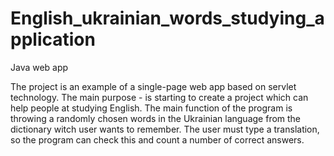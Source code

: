 # English_ukrainian_words_studying_application
Java web app

The project is an example of a single-page web app based on servlet technology. The main purpose - is starting to create a project which can help people at studying English. 
The main function of the program is throwing a randomly chosen words in the Ukrainian language from the dictionary witch user wants to remember. 
The user must type a translation, so the program can check this and count a number of correct answers.
